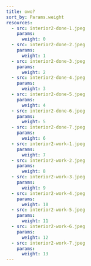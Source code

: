 ```yaml
---
title: owo?
sort_by: Params.weight
resources:
  - src: interior2-done-1.jpeg
    params:
      weight: 0
  - src: interior2-done-2.jpeg
    params:
      weight: 1
  - src: interior2-done-3.jpeg
    params:
      weight: 2
  - src: interior2-done-4.jpeg
    params:
      weight: 3
  - src: interior2-done-5.jpeg
    params:
      weight: 4
  - src: interior2-done-6.jpeg
    params:
      weight: 5
  - src: interior2-done-7.jpeg
    params:
      weight: 6
  - src: interior2-work-1.jpeg
    params:
      weight: 7
  - src: interior2-work-2.jpeg
    params:
      weight: 8
  - src: interior2-work-3.jpeg
    params:
      weight: 9
  - src: interior2-work-4.jpeg
    params:
      weight: 10
  - src: interior2-work-5.jpeg
    params:
      weight: 11
  - src: interior2-work-6.jpeg
    params:
      weight: 12
  - src: interior2-work-7.jpeg
    params:
      weight: 13
---
```

